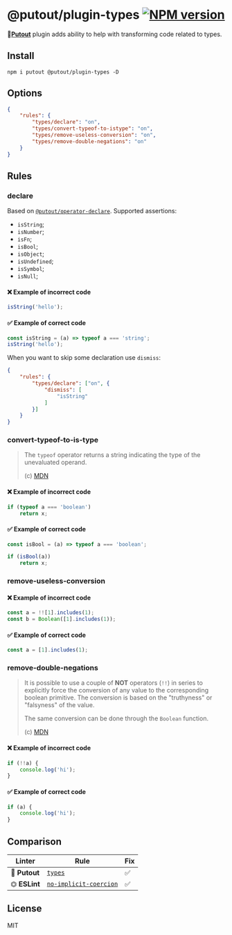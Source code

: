 # @putout/plugin-types [![NPM version][NPMIMGURL]][NPMURL]

[NPMIMGURL]: https://img.shields.io/npm/v/@putout/plugin-types.svg?style=flat&longCache=true
[NPMURL]: https://npmjs.org/package/@putout/plugin-types "npm"

🐊[**Putout**](https://github.com/coderaiser/putout) plugin adds ability to help with transforming code related to types.

## Install

```
npm i putout @putout/plugin-types -D
```

## Options

```json
{
    "rules": {
        "types/declare": "on",
        "types/convert-typeof-to-istype": "on",
        "types/remove-useless-conversion": "on",
        "types/remove-double-negations": "on"
    }
}
```

## Rules

### declare

Based on [`@putout/operator-declare`](https://github.com/coderaiser/putout/tree/master/packages/operator-declare#putoutoperator-declare-).
Supported assertions:

- `isString`;
- `isNumber`;
- `isFn`;
- `isBool`;
- `isObject`;
- `isUndefined`;
- `isSymbol`;
- `isNull`;

#### ❌ Example of incorrect code

```js
isString('hello');
```

#### ✅ Example of correct code

```js
const isString = (a) => typeof a === 'string';
isString('hello');
```

When you want to skip some declaration use `dismiss`:

```json
{
    "rules": {
        "types/declare": ["on", {
            "dismiss": [
                "isString"
            ]
        }]
    }
}
```

### convert-typeof-to-is-type

> The `typeof` operator returns a string indicating the type of the unevaluated operand.
>
> (c) [MDN](https://developer.mozilla.org/en-US/docs/Web/JavaScript/Reference/Operators/typeof)

#### ❌ Example of incorrect code

```js
if (typeof a === 'boolean')
    return x;
```

#### ✅ Example of correct code

```js
const isBool = (a) => typeof a === 'boolean';

if (isBool(a))
    return x;
```


### remove-useless-conversion

#### ❌ Example of incorrect code

```js
const a = !![1].includes(1);
const b = Boolean([1].includes(1));
```

#### ✅ Example of correct code

```js
const a = [1].includes(1);
```

### remove-double-negations

> It is possible to use a couple of **NOT** operators (`!!`) in series to explicitly force the conversion of any value to the corresponding boolean primitive. The conversion is based on the "truthyness" or "falsyness" of the value.
>
> The same conversion can be done through the `Boolean` function.
>
> (c) [MDN](https://developer.mozilla.org/en-US/docs/Web/JavaScript/Reference/Operators/Logical_NOT)

#### ❌ Example of incorrect code

```js
if (!!a) {
    console.log('hi');
}
```

#### ✅ Example of correct code

```js
if (a) {
    console.log('hi');
}
```

## Comparison

Linter | Rule | Fix
--------|-------|------------|
🐊 **Putout** | [`types`](https://github.com/coderaiser/putout/tree/master/packages/plugin-types#readme)| ✅
⏣ **ESLint** | [`no-implicit-coercion`](https://eslint.org/docs/rules/no-implicit-coercion) | ✅

## License

MIT
